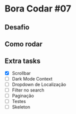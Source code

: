 # Bora Codar #07

## Desafio


## Como rodar

## Extra tasks
- [X] Scrollbar 
- [ ] Dark Mode Context
- [ ] Dropdown de Localização
- [ ] Filter no search
- [ ] Paginação
- [ ] Testes
- [ ] Skeleton
